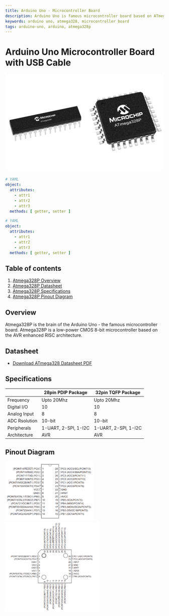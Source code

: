 ```yaml
---
title: Arduino Uno - Microcontroller Board
description: Arduino Uno is famous microcontroller board based on ATmega328P ic
keywords: arduino uno, atmega328, microcontroller board
tags: arduino-uno, arduino, atmega328p
---
```


# Arduino Uno Microcontroller Board with USB Cable
![Atmega328P Datasheet and Pinout Diagram](/media/ic/atmega328p/atmega328p_ics.png "Atmega328P Datasheet and Pinout Diagram")

``` yaml
# YAML
object:
  attributes:
    - attr1
    - attr2
    - attr3
  methods: [ getter, setter ]
```

``` yaml
# YAML
object:
  attributes:
    - attr1
    - attr2
    - attr3
  methods: [ getter, setter ]
```

## Table of contents
1. [Atmega328P Overview](#Overview)
2. [Atmega328P Datasheet](#Datasheet)
3. [Atmega328P Specifications](#Specifications)
4. [Atmega328P Pinout Diagram](#Pinout)

## Overview <a name="Overview"></a>
Atmega328P is the brain of the Arduino Uno - the famous microcontroller board.
Atmega328P is a low-power CMOS 8-bit microcontroller based on the AVR enhanced RISC architecture.

## Datasheet <a name="Datasheet"></a>
- <a href="/media/ic/atmega328p/ATmega328P_Datasheet.pdf" target="_blank" rel="nofollow">Download ATmega328 Datasheet PDF</a>


## Specifications <a name="Specifications"></a>
||28pin PDIP Package|32pin TQFP Package|
|-|-|-|
|Frequency|Upto 20Mhz|Upto 20Mhz|
|Digital I/O|10|10|
|Analog Input|8|8|
|ADC Rsolution|10-bit|10-bit|
|Peripherals|1-UART, 2-SPI, 1-I2C|1-UART, 2-SPI, 1-I2C|
|Architecture|AVR|AVR|


## Pinout Diagram <a name="Pinout"></a>

<p float="left">
  <img title="DIP Atmega328P" 
       alt="atmega328p 28pin pdip package pinout diagram" 
       src="/media/ic/atmega328p/atmega328p_28pin_pdip_package_pinout.PNG" width="280" 
   /> 
  <img title="TQFP Atmega328P" 
       alt="atmega328p 32pin tqfp package pinout diagram" 
       src="/media/ic/atmega328p/atmega328p_32pin_tqfp_package_pinout.PNG" width="300" 
   /> 
</p>
